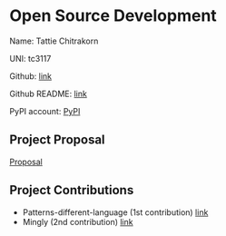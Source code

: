 # Open Source Development

Name: Tattie Chitrakorn

UNI: tc3117

Github: [link](https://github.com/tchitrakorn)

Github README: [link](https://github.com/tchitrakorn/tchitrakorn/blob/main/README.md)

PyPI account: [PyPI](https://pypi.org/user/tchitrakorn/)

## Project Proposal

[Proposal](../projects/python/itzma-lint.md)

## Project Contributions

- Patterns-different-language (1st contribution) [link](https://github.com/Vishal21121/Patterns-different-language/pull/51)
- Mingly (2nd contribution) [link](https://github.com/tchitrakorn/Mingly/pull/9)